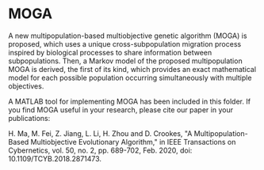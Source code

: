 # MOGA
A new multipopulation-based multiobjective genetic algorithm (MOGA) is proposed, which uses a unique cross-subpopulation migration process inspired by biological processes to share information between subpopulations. Then, a Markov model of the proposed multipopulation MOGA is derived, the first of its kind, which provides an exact mathematical model for each possible population occurring simultaneously with multiple objectives. 

A MATLAB tool for implementing MOGA has been included in this folder. If you find MOGA useful in your research, please cite our paper in your publications:

H. Ma, M. Fei, Z. Jiang, L. Li, H. Zhou and D. Crookes, "A Multipopulation-Based Multiobjective Evolutionary Algorithm," in IEEE Transactions on Cybernetics, vol. 50, no. 2, pp. 689-702, Feb. 2020, doi: 10.1109/TCYB.2018.2871473.
